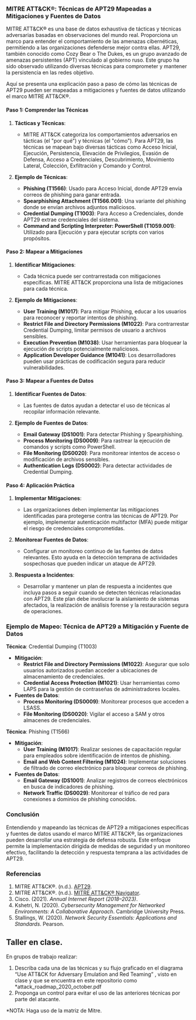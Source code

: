 ### MITRE ATT&CK®: Técnicas de APT29 Mapeadas a Mitigaciones y Fuentes de Datos

MITRE ATT&CK® es una base de datos exhaustiva de tácticas y técnicas adversarias basadas en observaciones del mundo real. Proporciona un marco para entender el comportamiento de las amenazas cibernéticas, permitiendo a las organizaciones defenderse mejor contra ellas. APT29, también conocido como Cozy Bear o The Dukes, es un grupo avanzado de amenazas persistentes (APT) vinculado al gobierno ruso. Este grupo ha sido observado utilizando diversas técnicas para comprometer y mantener la persistencia en las redes objetivo.

Aquí se presenta una explicación paso a paso de cómo las técnicas de APT29 pueden ser mapeadas a mitigaciones y fuentes de datos utilizando el marco MITRE ATT&CK®.

#### Paso 1: Comprender las Técnicas

1. **Tácticas y Técnicas**:
   - MITRE ATT&CK categoriza los comportamientos adversarios en tácticas (el "por qué") y técnicas (el "cómo"). Para APT29, las técnicas se mapean bajo diversas tácticas como Acceso Inicial, Ejecución, Persistencia, Elevación de Privilegios, Evasión de Defensa, Acceso a Credenciales, Descubrimiento, Movimiento Lateral, Colección, Exfiltración y Comando y Control.

2. **Ejemplo de Técnicas**:
   - **Phishing (T1566)**: Usado para Acceso Inicial, donde APT29 envía correos de phishing para ganar entrada.
   - **Spearphishing Attachment (T1566.001)**: Una variante del phishing donde se envían archivos adjuntos maliciosos.
   - **Credential Dumping (T1003)**: Para Acceso a Credenciales, donde APT29 extrae credenciales del sistema.
   - **Command and Scripting Interpreter: PowerShell (T1059.001)**: Utilizado para Ejecución y para ejecutar scripts con varios propósitos.

#### Paso 2: Mapear a Mitigaciones

1. **Identificar Mitigaciones**:
   - Cada técnica puede ser contrarrestada con mitigaciones específicas. MITRE ATT&CK proporciona una lista de mitigaciones para cada técnica.

2. **Ejemplo de Mitigaciones**:
   - **User Training (M1017)**: Para mitigar Phishing, educar a los usuarios para reconocer y reportar intentos de phishing.
   - **Restrict File and Directory Permissions (M1022)**: Para contrarrestar Credential Dumping, limitar permisos de usuario a archivos sensibles.
   - **Execution Prevention (M1038)**: Usar herramientas para bloquear la ejecución de scripts potencialmente maliciosos.
   - **Application Developer Guidance (M1041)**: Los desarrolladores pueden usar prácticas de codificación segura para reducir vulnerabilidades.

#### Paso 3: Mapear a Fuentes de Datos

1. **Identificar Fuentes de Datos**:
   - Las fuentes de datos ayudan a detectar el uso de técnicas al recopilar información relevante.

2. **Ejemplo de Fuentes de Datos**:
   - **Email Gateway (DS1001)**: Para detectar Phishing y Spearphishing.
   - **Process Monitoring (DS0009)**: Para rastrear la ejecución de comandos y scripts como PowerShell.
   - **File Monitoring (DS0020)**: Para monitorear intentos de acceso o modificación de archivos sensibles.
   - **Authentication Logs (DS0002)**: Para detectar actividades de Credential Dumping.

#### Paso 4: Aplicación Práctica

1. **Implementar Mitigaciones**:
   - Las organizaciones deben implementar las mitigaciones identificadas para protegerse contra las técnicas de APT29. Por ejemplo, implementar autenticación multifactor (MFA) puede mitigar el riesgo de credenciales comprometidas.

2. **Monitorear Fuentes de Datos**:
   - Configurar un monitoreo continuo de las fuentes de datos relevantes. Esto ayuda en la detección temprana de actividades sospechosas que pueden indicar un ataque de APT29.

3. **Respuesta a Incidentes**:
   - Desarrollar y mantener un plan de respuesta a incidentes que incluya pasos a seguir cuando se detecten técnicas relacionadas con APT29. Este plan debe involucrar la aislamiento de sistemas afectados, la realización de análisis forense y la restauración segura de operaciones.

### Ejemplo de Mapeo: Técnica de APT29 a Mitigación y Fuente de Datos

**Técnica**: Credential Dumping (T1003)
- **Mitigación**: 
  - **Restrict File and Directory Permissions (M1022)**: Asegurar que solo usuarios autorizados puedan acceder a ubicaciones de almacenamiento de credenciales.
  - **Credential Access Protection (M1021)**: Usar herramientas como LAPS para la gestión de contraseñas de administradores locales.
- **Fuentes de Datos**: 
  - **Process Monitoring (DS0009)**: Monitorear procesos que acceden a LSASS.
  - **File Monitoring (DS0020)**: Vigilar el acceso a SAM y otros almacenes de credenciales.

**Técnica**: Phishing (T1566)
- **Mitigación**:
  - **User Training (M1017)**: Realizar sesiones de capacitación regular para empleados sobre identificación de intentos de phishing.
  - **Email and Web Content Filtering (M1024)**: Implementar soluciones de filtrado de correo electrónico para bloquear correos de phishing.
- **Fuentes de Datos**:
  - **Email Gateway (DS1001)**: Analizar registros de correos electrónicos en busca de indicadores de phishing.
  - **Network Traffic (DS0029)**: Monitorear el tráfico de red para conexiones a dominios de phishing conocidos.

### Conclusión

Entendiendo y mapeando las técnicas de APT29 a mitigaciones específicas y fuentes de datos usando el marco MITRE ATT&CK®, las organizaciones pueden desarrollar una estrategia de defensa robusta. Este enfoque permite la implementación dirigida de medidas de seguridad y un monitoreo efectivo, facilitando la detección y respuesta temprana a las actividades de APT29.

### Referencias

1. MITRE ATT&CK®. (n.d.). [APT29](https://attack.mitre.org/groups/G0016/).
2. MITRE ATT&CK®. (n.d.). [MITRE ATT&CK® Navigator](https://mitre-attack.github.io/attack-navigator/).
3. Cisco. (2021). *Annual Internet Report (2018–2023)*.
4. Kshetri, N. (2020). *Cybersecurity Management for Networked Environments: A Collaborative Approach*. Cambridge University Press.
5. Stallings, W. (2020). *Network Security Essentials: Applications and Standards*. Pearson.

## Taller en clase.

En grupos de trabajo realizar:

1. Describa cada una de las técnicas y su flujo  graficado en el diagrama “Use ATT&CK for Adversary Emulation and Red Teaming” , visto en clase y que se encuentra en este repositorio como *attack_roadmap_2020_october.pdf
2. Proponga un control para evitar el uso de las anteriores técnicas por parte del atacante.

*NOTA: Haga uso de la matriz de Mitre.


